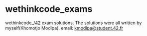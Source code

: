 # wethinkcode_exams
wethinkcode_/[42](https://www.42.fr) exam solutions. The solutions were all written by myself(Khomotjo Modipa).
email: kmodipa@student.42.fr
